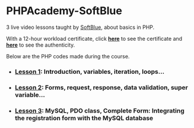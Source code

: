 # PHPAcademy-SoftBlue
3 live video lessons taught by [SoftBlue](http://www.softblue.com.br), about basics in PHP. 

With a 12-hour workload certificate, click **[here](https://github.com/samuel-sanches-BR/Cursos-Softblue/blob/exercise-phpacademy/341118645604.pdf)** to see the certificate and **[here](http://www.softblue.com.br/certificado/341118645604)** to see the authenticity.

Below are the PHP codes made during the course.

* ### [Lesson 1](https://github.com/samuel-sanches-BR/Cursos-Softblue/blob/lesson1-phpacademy/README.md): Introduction, variables, iteration, loops...
    
* ### [Lesson 2](https://github.com/samuel-sanches-BR/Cursos-Softblue/blob/lesson2-phpacademy/README.md): Forms, request, response, data validation, super variable... 
  
* ### [Lesson 3](https://github.com/samuel-sanches-BR/Cursos-Softblue/blob/lesson3-phpacademy/README.md): MySQL, PDO class, Complete Form: Integrating the registration form with the MySQL database
